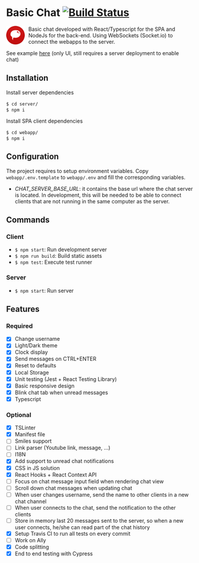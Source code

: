 # Basic Chat [![Build Status](https://travis-ci.com/gyss/basic-chat.svg?branch=master)](https://travis-ci.com/gyss/basic-chat.svg?branch=master)

<img src="./webapp/assets/logo.png" alt="Kitten"
	title="A cute kitten" width="50" height="50" style="float: left; padding-right: 10px" />

Basic chat developed with React/Typescript for the SPA and NodeJs for the back-end. Using WebSockets (Socket.io) to connect the webapps to the server.

See example [here](https://gyss.github.io/basic-chat/) (only UI, still requires a server deployment to enable chat)

## Installation

Install server dependencies

```
$ cd server/
$ npm i
```

Install SPA client dependencies

```
$ cd webapp/
$ npm i
```

## Configuration

The project requires to setup environment variables. Copy `webapp/.env.template` to `webapp/.env` and fill the corresponding variables.

- _CHAT_SERVER_BASE_URL_: it contains the base url where the chat server is located. In development, this will be needed to be able to connect clients that are not running in the same computer as the server.

## Commands

### Client

- `$ npm start`: Run development server
- `$ npm run build`: Build static assets
- `$ npm test`: Execute test runner

### Server

- `$ npm start`: Run server

## Features

### Required

- [x] Change username
- [x] Light/Dark theme
- [x] Clock display
- [x] Send messages on CTRL+ENTER
- [x] Reset to defaults
- [x] Local Storage
- [x] Unit testing (Jest + React Testing Library)
- [x] Basic responsive design
- [x] Blink chat tab when unread messages
- [x] Typescript

### Optional

- [x] TSLinter
- [x] Manifest file
- [ ] Smiles support
- [ ] Link parser (Youtube link, message, ...)
- [ ] I18N
- [x] Add support to unread chat notifications
- [x] CSS in JS solution
- [x] React Hooks + React Context API
- [ ] Focus on chat message input field when rendering chat view
- [ ] Scroll down chat messages when updating chat
- [ ] When user changes username, send the name to other clients in a new chat channel
- [ ] When user connects to the chat, send the notification to the other clients
- [ ] Store in memory last 20 messages sent to the server, so when a new user connects, he/she can read part of the chat history
- [x] Setup Travis CI to run all tests on every commit
- [ ] Work on Ally
- [x] Code splitting
- [x] End to end testing with Cypress
